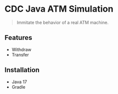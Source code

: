 # CDC Java ATM Simulation

> Immitate the behavior of a real ATM machine.

## Features

* Withdraw
* Transfer

## Installation

* Java 17
* Gradle
